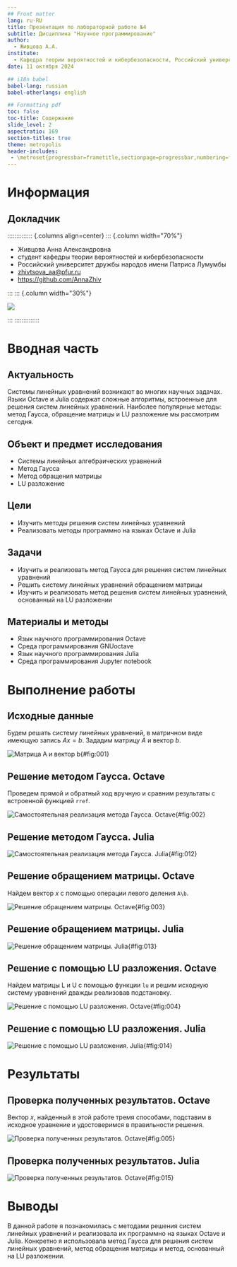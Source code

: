 ```yaml
---
## Front matter
lang: ru-RU
title: Презентация по лабораторной работе №4
subtitle: Дисциплина "Научное программирование"
author:
  - Живцова А.А.
institute:
  - Кафедра теории вероятностей и кибербезопасности, Российский университет дружбы народов имени Патриса Лумумбы, Москва, Россия
date: 11 октября 2024

## i18n babel
babel-lang: russian
babel-otherlangs: english

## Formatting pdf
toc: false
toc-title: Содержание
slide_level: 2
aspectratio: 169
section-titles: true
theme: metropolis
header-includes:
 - \metroset{progressbar=frametitle,sectionpage=progressbar,numbering=fraction}
---
```


# Информация

## Докладчик

:::::::::::::: {.columns align=center}
::: {.column width="70%"}

  * Живцова Анна Александровна
  * студент кафедры теории вероятностей и кибербезопасности
  * Российский университет дружбы народов имени Патриса Лумумбы
  * [zhivtsova_aa@pfur.ru](mailto:zhivtsova_aa@pfur.ru)
  * <https://github.com/AnnaZhiv>

:::
::: {.column width="30%"}

![](./image/photo.jpg)

:::
::::::::::::::

# Вводная часть

## Актуальность

Системы линейных уравнений возникают во многих научных задачах. Языки Octave и Julia содержат сложные алгоритмы, встроенные для решения систем линейных уравнений. Наиболее популярные методы: метод Гаусса, обращение матрицы и LU разложение мы рассмотрим сегодня. 

## Объект и предмет исследования

- Системы линейных алгебраических уравнений       
- Метод Гаусса     
- Метод обращения матрицы     
- LU разложение          

## Цели

- Изучить методы решения систем линейных уравнений         
- Реализовать методы программно на языках Octave и Julia     

## Задачи

- Изучить и реализовать метод Гаусса для решения систем линейных уравнений     
- Решить систему линейных уравнений обращением матрицы     
- Изучить и реализовать метод решения систем линейных уравнений, основанный на LU разложении  

## Материалы и методы

- Язык научного программирования Octave    
- Среда программирования GNUoctave   
- Язык научного программирования Julia     
- Среда программирования Jupyter notebook     

# Выполнение работы

## Исходные данные

Будем решать систему линейных уравнений, в матричном виде имеющую запись $Ax = b$. Зададим матрицу $A$ и вектор $b$.

![Матрица A и вектор b](image/001.jpg){#fig:001}

## Решение методом Гаусса. Octave

Проведем прямой и обратный ход вручную и сравним результаты с встроенной функцией ```rref```.

![Самостоятельная реализация метода Гаусса. Octave](image/002.jpg){#fig:002}

## Решение методом Гаусса. Julia

![Самостоятельная реализация метода Гаусса. Julia](image/012.jpg){#fig:012}

## Решение обращением матрицы. Octave

Найдем вектор $x$ с помощью операции левого деления ```A\b```.

![Решение обращением матрицы. Octave](image/003.jpg){#fig:003}

## Решение обращением матрицы. Julia

![Решение обращением матрицы. Julia](image/013.jpg){#fig:013}

## Решение с помощью LU разложения. Octave

Найдем матрицы L и U с помощью функции ```lu``` и решим исходную систему уравнений дважды реализовав подстановку.

![Решение с помощью LU разложения. Octave](image/004.jpg){#fig:004}

## Решение с помощью LU разложения. Julia

![Решение с помощью LU разложения. Julia](image/014.jpg){#fig:014}

# Результаты

## Проверка полученных результатов. Octave

Вектор $x$, найденный в этой работе тремя способами, подставим в исходное уравнение и удостоверимся в правильности решения. 

![Проверка полученных результатов. Octave](image/005.jpg){#fig:005}

## Проверка полученных результатов. Julia

![Проверка полученных результатов. Octave](image/015.jpg){#fig:015}

# Выводы

В данной работе я познакомилась с методами решения систем линейных уравнений и реализовала их программно на языках Octave и Julia. Конкретно я использовала метод Гаусса для решения систем линейных уравнений, метод обращения матрицы и метод, основанный на LU разложении.



